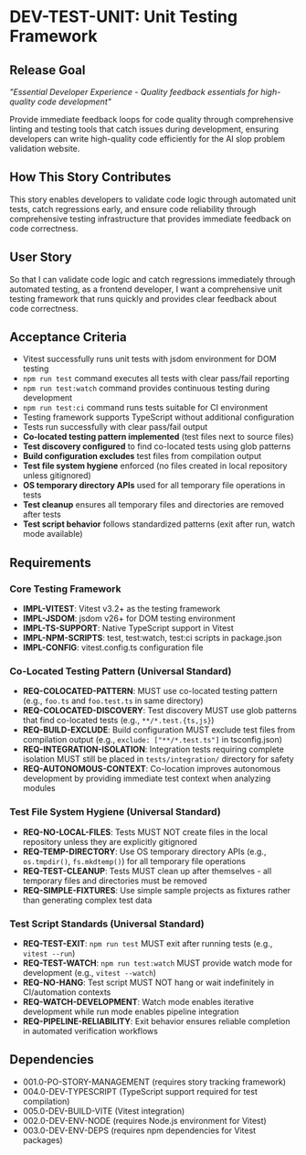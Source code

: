 # DEV-TEST-UNIT: Unit Testing Framework

## Release Goal

_"Essential Developer Experience - Quality feedback essentials for high-quality code development"_

Provide immediate feedback loops for code quality through comprehensive linting and testing tools that catch issues during development, ensuring developers can write high-quality code efficiently for the AI slop problem validation website.

## How This Story Contributes

This story enables developers to validate code logic through automated unit tests, catch regressions early, and ensure code reliability through comprehensive testing infrastructure that provides immediate feedback on code correctness.

## User Story

So that I can validate code logic and catch regressions immediately through automated testing, as a frontend developer, I want a comprehensive unit testing framework that runs quickly and provides clear feedback about code correctness.

## Acceptance Criteria

- Vitest successfully runs unit tests with jsdom environment for DOM testing
- `npm run test` command executes all tests with clear pass/fail reporting
- `npm run test:watch` command provides continuous testing during development
- `npm run test:ci` command runs tests suitable for CI environment
- Testing framework supports TypeScript without additional configuration
- Tests run successfully with clear pass/fail output
- **Co-located testing pattern implemented** (test files next to source files)
- **Test discovery configured** to find co-located tests using glob patterns
- **Build configuration excludes** test files from compilation output
- **Test file system hygiene** enforced (no files created in local repository unless gitignored)
- **OS temporary directory APIs** used for all temporary file operations in tests
- **Test cleanup** ensures all temporary files and directories are removed after tests
- **Test script behavior** follows standardized patterns (exit after run, watch mode available)

## Requirements

### Core Testing Framework

- **IMPL-VITEST**: Vitest v3.2+ as the testing framework
- **IMPL-JSDOM**: jsdom v26+ for DOM testing environment
- **IMPL-TS-SUPPORT**: Native TypeScript support in Vitest
- **IMPL-NPM-SCRIPTS**: test, test:watch, test:ci scripts in package.json
- **IMPL-CONFIG**: vitest.config.ts configuration file

### Co-Located Testing Pattern (Universal Standard)

- **REQ-COLOCATED-PATTERN**: MUST use co-located testing pattern (e.g., `foo.ts` and `foo.test.ts` in same directory)
- **REQ-COLOCATED-DISCOVERY**: Test discovery MUST use glob patterns that find co-located tests (e.g., `**/*.test.{ts,js}`)
- **REQ-BUILD-EXCLUDE**: Build configuration MUST exclude test files from compilation output (e.g., `exclude: ["**/*.test.ts"]` in tsconfig.json)
- **REQ-INTEGRATION-ISOLATION**: Integration tests requiring complete isolation MUST still be placed in `tests/integration/` directory for safety
- **REQ-AUTONOMOUS-CONTEXT**: Co-location improves autonomous development by providing immediate test context when analyzing modules

### Test File System Hygiene (Universal Standard)

- **REQ-NO-LOCAL-FILES**: Tests MUST NOT create files in the local repository unless they are explicitly gitignored
- **REQ-TEMP-DIRECTORY**: Use OS temporary directory APIs (e.g., `os.tmpdir()`, `fs.mkdtemp()`) for all temporary file operations
- **REQ-TEST-CLEANUP**: Tests MUST clean up after themselves - all temporary files and directories must be removed
- **REQ-SIMPLE-FIXTURES**: Use simple sample projects as fixtures rather than generating complex test data

### Test Script Standards (Universal Standard)

- **REQ-TEST-EXIT**: `npm run test` MUST exit after running tests (e.g., `vitest --run`)
- **REQ-TEST-WATCH**: `npm run test:watch` MUST provide watch mode for development (e.g., `vitest --watch`)
- **REQ-NO-HANG**: Test script MUST NOT hang or wait indefinitely in CI/automation contexts
- **REQ-WATCH-DEVELOPMENT**: Watch mode enables iterative development while run mode enables pipeline integration
- **REQ-PIPELINE-RELIABILITY**: Exit behavior ensures reliable completion in automated verification workflows

## Dependencies

- 001.0-PO-STORY-MANAGEMENT (requires story tracking framework)
- 004.0-DEV-TYPESCRIPT (TypeScript support required for test compilation)
- 005.0-DEV-BUILD-VITE (Vitest integration)
- 002.0-DEV-ENV-NODE (requires Node.js environment for Vitest)
- 003.0-DEV-ENV-DEPS (requires npm dependencies for Vitest packages)
